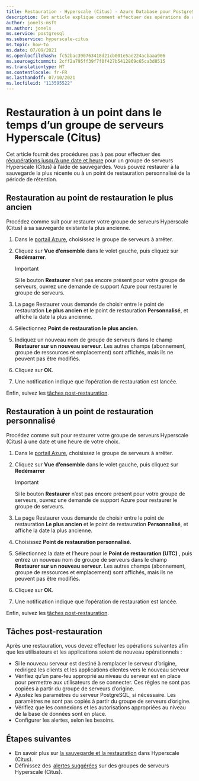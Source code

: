 ```yaml
---
title: Restauration - Hyperscale (Citus) - Azure Database pour PostgreSQL - Portail Azure
description: Cet article explique comment effectuer des opérations de restauration dans Azure Database pour PostgreSQL - Hyperscale (Citus) à l’aide du portail Azure.
author: jonels-msft
ms.author: jonels
ms.service: postgresql
ms.subservice: hyperscale-citus
ms.topic: how-to
ms.date: 07/09/2021
ms.openlocfilehash: fc52bac390763418d21cb001e5ae224acbaaa906
ms.sourcegitcommit: 2cff2a795ff39f7f0f427b5412869c65ca3d8515
ms.translationtype: HT
ms.contentlocale: fr-FR
ms.lasthandoff: 07/10/2021
ms.locfileid: "113595522"
---
```

# <a name="point-in-time-restore-of-a-hyperscale-citus-server-group"></a>Restauration à un point dans le temps d’un groupe de serveurs Hyperscale (Citus)

Cet article fournit des procédures pas à pas pour effectuer des [récupérations jusqu’à une date et heure](concepts-hyperscale-backup.md#restore) pour un groupe de serveurs Hyperscale (Citus) à l’aide de sauvegardes. Vous pouvez restaurer à la sauvegarde la plus récente ou à un point de restauration personnalisé de la période de rétention.

## <a name="restoring-to-the-earliest-restore-point"></a>Restauration au point de restauration le plus ancien

Procédez comme suit pour restaurer votre groupe de serveurs Hyperscale (Citus) à sa sauvegarde existante la plus ancienne.

1.  Dans le [portail Azure](https://portal.azure.com/), choisissez le groupe de serveurs à arrêter.

2.  Cliquez sur **Vue d’ensemble** dans le volet gauche, puis cliquez sur **Redémarrer**.

    > [!IMPORTANT]
    > Si le bouton **Restaurer** n’est pas encore présent pour votre groupe de serveurs, ouvrez une demande de support Azure pour restaurer le groupe de serveurs.

3.  La page Restaurer vous demande de choisir entre le point de restauration **Le plus ancien** et le point de restauration **Personnalisé**, et affiche la date la plus ancienne.

4.  Sélectionnez **Point de restauration le plus ancien**.

5.  Indiquez un nouveau nom de groupe de serveurs dans le champ **Restaurer sur un nouveau serveur**. Les autres champs (abonnement, groupe de ressources et emplacement) sont affichés, mais ils ne peuvent pas être modifiés.

6.  Cliquez sur **OK**.

7.  Une notification indique que l’opération de restauration est lancée.

Enfin, suivez les [tâches post-restauration](#post-restore-tasks).

## <a name="restoring-to-a-custom-restore-point"></a>Restauration à un point de restauration personnalisé

Procédez comme suit pour restaurer votre groupe de serveurs Hyperscale (Citus) à une date et une heure de votre choix.

1.  Dans le [portail Azure](https://portal.azure.com/), choisissez le groupe de serveurs à arrêter.

2.  Cliquez sur **Vue d’ensemble** dans le volet gauche, puis cliquez sur **Redémarrer**

    > [!IMPORTANT]
    > Si le bouton **Restaurer** n’est pas encore présent pour votre groupe de serveurs, ouvrez une demande de support Azure pour restaurer le groupe de serveurs.

3.  La page Restaurer vous demande de choisir entre le point de restauration **Le plus ancien** et le point de restauration **Personnalisé**, et affiche la date la plus ancienne.

4.  Choisissez **Point de restauration personnalisé**.

5.  Sélectionnez la date et l’heure pour le **Point de restauration (UTC)** , puis entrez un nouveau nom de groupe de serveurs dans le champ **Restaurer sur un nouveau serveur**. Les autres champs (abonnement, groupe de ressources et emplacement) sont affichés, mais ils ne peuvent pas être modifiés.
 
6.  Cliquez sur **OK**.

7.  Une notification indique que l’opération de restauration est lancée.

Enfin, suivez les [tâches post-restauration](#post-restore-tasks).

## <a name="post-restore-tasks"></a>Tâches post-restauration

Après une restauration, vous devez effectuer les opérations suivantes afin que les utilisateurs et les applications soient de nouveau opérationnels :

* Si le nouveau serveur est destiné à remplacer le serveur d’origine, redirigez les clients et les applications clientes vers le nouveau serveur
* Vérifiez qu’un pare-feu approprié au niveau du serveur est en place pour permettre aux utilisateurs de se connecter. Ces règles ne sont pas copiées à partir du groupe de serveurs d’origine.
* Ajustez les paramètres du serveur PostgreSQL, si nécessaire. Les paramètres ne sont pas copiés à partir du groupe de serveurs d’origine.
* Vérifiez que les connexions et les autorisations appropriées au niveau de la base de données sont en place.
* Configurer les alertes, selon les besoins.

## <a name="next-steps"></a>Étapes suivantes

* En savoir plus sur [la sauvegarde et la restauration](concepts-hyperscale-backup.md) dans Hyperscale (Citus).
* Définissez des  [alertes suggérées](./howto-hyperscale-alert-on-metric.md#suggested-alerts) sur des groupes de serveurs Hyperscale (Citus).
